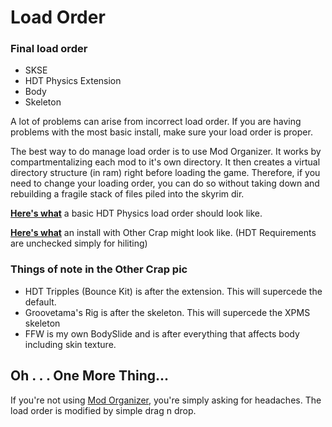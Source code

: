# Load Order #

### Final load order ###
  * SKSE
  * HDT Physics Extension
  * Body
  * Skeleton

A lot of problems can arise from incorrect load order. If you are having problems with the most basic install, make sure your load order is proper.


The best way to do manage load order is to use Mod Organizer. It works by compartmentalizing each mod to it's own directory. It then creates a virtual directory structure (in ram) right before loading the game. Therefore, if you need to change your loading order, you can do so without taking down and rebuilding a fragile stack of files piled into the skyrim dir.


**[Here's what](http://minus.com/i/byIiv0opE1hCs)** a basic HDT Physics load order should look like.


**[Here's what](http://minus.com/i/QQ741hn4g86c)** an install with Other Crap might look like. (HDT Requirements are unchecked simply for hiliting)


### Things of note in the Other Crap pic ###
  * HDT Tripples (Bounce Kit) is after the extension. This will supercede the default.
  * Groovetama's Rig is after the skeleton. This will supercede the XPMS skeleton
  * FFW is my own BodySlide and is after everything that affects body including skin texture.

## Oh . . . One More Thing... ##
If you're not using [Mod Organizer](http://www.nexusmods.com/skyrim/mods/1334), you're simply asking for headaches. The load order is modified by simple drag n drop.

